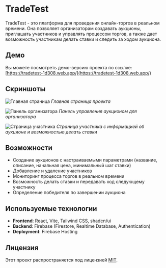 # TradeTest

TradeTest - это платформа для проведения онлайн-торгов в реальном времени. Она позволяет организаторам создавать аукционы, приглашать участников и управлять процессом торгов, а также дает возможность участникам делать ставки и следить за ходом аукциона.

## Демо

Вы можете посмотреть демо-версию проекта по ссылке: [https://tradetest-1d308.web.app/](https://tradetest-1d308.web.app/)

## Скриншоты

![Главная страница](screenshots/home.png)
*Главная страница проекта*

![Панель организатора](screenshots/organizer-panel.png)
*Панель управления аукционом для организатора*

![Страница участника](screenshots/auction-room.png)
*Страница участника с информацией об аукционе и возможностью делать ставки*

## Возможности

- Создание аукционов с настраиваемыми параметрами (название, описание, начальная цена, минимальный шаг ставки)
- Добавление и удаление участников
- Мониторинг процесса торгов в реальном времени
- Возможность делать ставки и передавать ход следующему участнику
- Определение победителя по завершении аукциона

## Используемые технологии

- **Frontend**: React, Vite, Tailwind CSS, shadcn/ui
- **Backend**: Firebase (Firestore, Realtime Database, Authentication)
- **Deployment**: Firebase Hosting

## Лицензия

Этот проект распространяется под лицензией [MIT](LICENSE).
